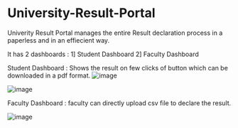 # University-Result-Portal

Univerity Result Portal manages the entire Result declaration process in a paperless and in an effiecient way.

It has 2 dashboards :
1] Student Dashboard
2] Faculty Dashboard

Student Dashboard : Shows the result on few clicks of button which can be downloaded in a pdf format.
![image](https://user-images.githubusercontent.com/84377128/162666565-113ff482-4860-48e1-b8d6-422de35812c6.png)

![image](https://user-images.githubusercontent.com/84377128/162667566-bd01ca8b-0ed4-4148-8024-e7e50dc5c5d8.png)


Faculty Dashboard : faculty can directly upload csv file to declare the result.

![image](https://user-images.githubusercontent.com/84377128/162666777-70034ab8-a309-45df-ae2f-1c86d3eda698.png)
